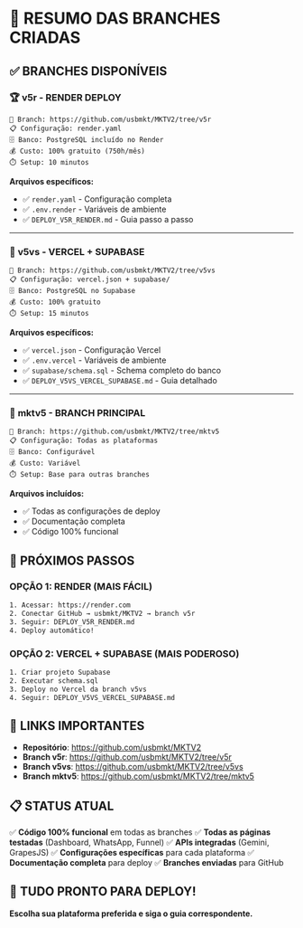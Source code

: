 # 🎯 RESUMO DAS BRANCHES CRIADAS

## ✅ BRANCHES DISPONÍVEIS

### 🏆 **v5r** - RENDER DEPLOY
```
🔗 Branch: https://github.com/usbmkt/MKTV2/tree/v5r
📋 Configuração: render.yaml
🗄️ Banco: PostgreSQL incluído no Render
💰 Custo: 100% gratuito (750h/mês)
⏱️ Setup: 10 minutos
```

**Arquivos específicos:**
- ✅ `render.yaml` - Configuração completa
- ✅ `.env.render` - Variáveis de ambiente
- ✅ `DEPLOY_V5R_RENDER.md` - Guia passo a passo

---

### 🥈 **v5vs** - VERCEL + SUPABASE
```
🔗 Branch: https://github.com/usbmkt/MKTV2/tree/v5vs
📋 Configuração: vercel.json + supabase/
🗄️ Banco: PostgreSQL no Supabase
💰 Custo: 100% gratuito
⏱️ Setup: 15 minutos
```

**Arquivos específicos:**
- ✅ `vercel.json` - Configuração Vercel
- ✅ `.env.vercel` - Variáveis de ambiente
- ✅ `supabase/schema.sql` - Schema completo do banco
- ✅ `DEPLOY_V5VS_VERCEL_SUPABASE.md` - Guia detalhado

---

### 🎯 **mktv5** - BRANCH PRINCIPAL
```
🔗 Branch: https://github.com/usbmkt/MKTV2/tree/mktv5
📋 Configuração: Todas as plataformas
🗄️ Banco: Configurável
💰 Custo: Variável
⏱️ Setup: Base para outras branches
```

**Arquivos incluídos:**
- ✅ Todas as configurações de deploy
- ✅ Documentação completa
- ✅ Código 100% funcional

## 🚀 PRÓXIMOS PASSOS

### **OPÇÃO 1: RENDER (MAIS FÁCIL)**
```bash
1. Acessar: https://render.com
2. Conectar GitHub → usbmkt/MKTV2 → branch v5r
3. Seguir: DEPLOY_V5R_RENDER.md
4. Deploy automático!
```

### **OPÇÃO 2: VERCEL + SUPABASE (MAIS PODEROSO)**
```bash
1. Criar projeto Supabase
2. Executar schema.sql
3. Deploy no Vercel da branch v5vs
4. Seguir: DEPLOY_V5VS_VERCEL_SUPABASE.md
```

## 🔗 LINKS IMPORTANTES

- **Repositório**: https://github.com/usbmkt/MKTV2
- **Branch v5r**: https://github.com/usbmkt/MKTV2/tree/v5r
- **Branch v5vs**: https://github.com/usbmkt/MKTV2/tree/v5vs
- **Branch mktv5**: https://github.com/usbmkt/MKTV2/tree/mktv5

## 📋 STATUS ATUAL

✅ **Código 100% funcional** em todas as branches
✅ **Todas as páginas testadas** (Dashboard, WhatsApp, Funnel)
✅ **APIs integradas** (Gemini, GrapesJS)
✅ **Configurações específicas** para cada plataforma
✅ **Documentação completa** para deploy
✅ **Branches enviadas** para GitHub

## 🎉 TUDO PRONTO PARA DEPLOY!

**Escolha sua plataforma preferida e siga o guia correspondente.**